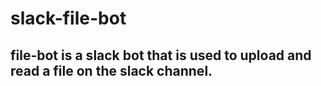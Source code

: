 # slack-file-bot
## file-bot is a slack bot that is used to upload and read a file on the slack channel.
